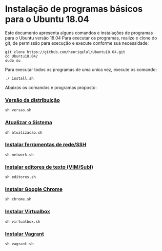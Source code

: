 # Instalação de programas básicos para o Ubuntu 18.04
Este documento apresenta alguns comandos e instalações de programas para o Ubuntu versão 18.04
Para executar os programas, realize o clone do git, de permissão para execução e execute conforme sua necessidade:
~~~
git clone https://github.com/henriqelol/Ubuntu18.04.git
cd Ubuntu18.04/
sudo su
~~~

Para executar todos os programas de uma unica vez, execute os comando:
~~~
./ install.sh
~~~

Abaixos os comandos e programas proposto:

### [Versão da distribuição](https://github.com/henriqelol/Ubuntu18.04/blob/master/versao.sh)
~~~
sh versao.sh
~~~

### [Atualizar o Sistema](https://github.com/henriqelol/Ubuntu18.04/blob/master/atualizacao.sh)
~~~
sh atualizacao.sh
~~~

### [Instalar ferramentas de rede/SSH](https://github.com/henriqelol/Ubuntu18.04/blob/master/network.sh)
~~~
sh network.sh
~~~

### [Instalar editores de texto (VIM/Subl)](https://github.com/henriqelol/Ubuntu18.04/blob/master/editores.sh)
~~~
sh editores.sh
~~~

### [Instalar Google Chrome](https://github.com/henriqelol/Ubuntu18.04/blob/master/chrome.sh)
~~~
sh chrome.sh
~~~

### [Instalar Virtualbox](https://github.com/henriqelol/Ubuntu18.04/blob/master/virtualbox.sh)
~~~
sh virtualbox.sh
~~~

### [Instalar Vagrant](https://github.com/henriqelol/Ubuntu18.04/blob/master/vagrant.sh)
~~~
sh vagrant.sh
~~~